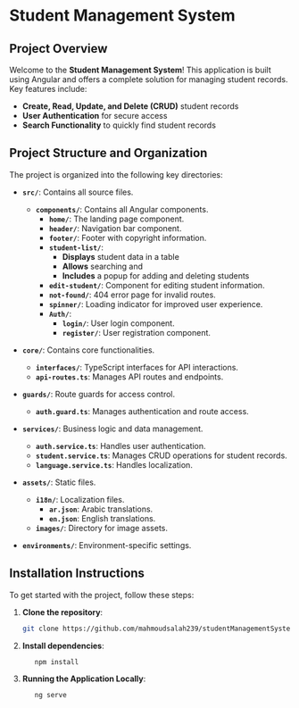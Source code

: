 # **Student Management System**

## **Project Overview**

Welcome to the **Student Management System**! This application is built using Angular and offers a complete solution for managing student records. Key features include:

- **Create, Read, Update, and Delete (CRUD)** student records
- **User Authentication** for secure access
- **Search Functionality** to quickly find student records

## **Project Structure and Organization**

The project is organized into the following key directories:

- **`src/`**: Contains all source files.

  - **`components/`**: Contains all Angular components.
    - **`home/`**: The landing page component.
    - **`header/`**: Navigation bar component.
    - **`footer/`**: Footer with copyright information.
    - **`student-list/`**:
      - **Displays** student data in a table
      - **Allows** searching and
      - **Includes** a popup for adding and deleting students
    - **`edit-student/`**: Component for editing student information.
    - **`not-found/`**: 404 error page for invalid routes.
    - **`spinner/`**: Loading indicator for improved user experience.
    - **`Auth/`**:
      - **`login/`**: User login component.
      - **`register/`**: User registration component.

- **`core/`**: Contains core functionalities.

  - **`interfaces/`**: TypeScript interfaces for API interactions.
  - **`api-routes.ts`**: Manages API routes and endpoints.

- **`guards/`**: Route guards for access control.

  - **`auth.guard.ts`**: Manages authentication and route access.

- **`services/`**: Business logic and data management.

  - **`auth.service.ts`**: Handles user authentication.
  - **`student.service.ts`**: Manages CRUD operations for student records.
  - **`language.service.ts`**: Handles localization.

- **`assets/`**: Static files.

  - **`i18n/`**: Localization files.
    - **`ar.json`**: Arabic translations.
    - **`en.json`**: English translations.
  - **`images/`**: Directory for image assets.

- **`environments/`**: Environment-specific settings.

## **Installation Instructions**

To get started with the project, follow these steps:

1. **Clone the repository**:

   ```bash
   git clone https://github.com/mahmoudsalah239/studentManagementSystem.git

   ```

2. **Install dependencies**:
   ```bash
      npm install

   ```
3. **Running the Application Locally**:
   ```bash
      ng serve
   ```
